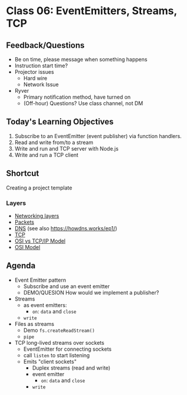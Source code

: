 Class 06: EventEmitters, Streams, TCP
===

## Feedback/Questions
* Be on time, please message when something happens
* Instruction start time?
* Projector issues
    * Hard wire
    * Network Issue
* Ryver
    * Primary notification method, have turned on
    * (Off-hour) Questions? Use class channel, not DM

## Today's Learning Objectives

1. Subscribe to an EventEmitter (event publisher) via function handlers.
1. Read and write from/to a stream
1. Write and run and TCP server with Node.js
1. Write and run a TCP client

## Shortcut

Creating a project template

### Layers
* [Networking layers](https://drawings.jvns.ca/layers/)
* [Packets](https://drawings.jvns.ca/packet/)
* [DNS](https://drawings.jvns.ca/dns/) (see also https://howdns.works/ep1/)
* [TCP](https://drawings.jvns.ca/tcp-1/)
* [OSI vs TCP/IP Model](http://www.tcpipguide.com/free/diagrams/tcpiplayers.png)
* [OSI Model](http://blog.buildingautomationmonthly.com/wp-content/uploads/2013/05/OSI-Model.png)

## Agenda

* Event Emitter pattern
	* Subscribe and use an event emitter
	* DEMO/QUESION How would we implement a publisher?
* Streams
    * as event emitters:
        * `on`: `data` and `close`
    * `write`
* Files as streams
    * Demo `fs.createReadStream()`
	* `pipe`
* TCP long-lived streams over sockets
	* EventEmitter for connecting sockets
	* call `listen` to start listening
	* Emits "client sockets"
		* Duplex streams (read and write)
		* event emitter
			* `on`: `data` and `close`
		* `write`